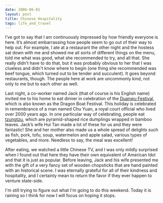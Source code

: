 ```yaml
---
date: 2006-06-01
layout: post
title: Chinese Hospitality
tags: life_and_travel
---
```


I’ve got to say that I am continuously impressed by how friendly everyone is here. It’s almost embarrassing how people seem to go out of their way to help out. For example, I ate at a restaurant the other night and the hostess sat down with me and showed me all sorts of different things on the menu, told me what was good, what she recommended to try, and all that. She really didn’t have to do that, but it was probably obvious to her that I was clueless and didn't know where to begin (one thing she recommended was beef tongue, which turned out to be tender and succulent). It goes beyond restaurants, though. The people here at work are uncommonly kind, not only to me but to each other as well.

Last night, a co-worker named Jack (that of course is his English name) invited me to his home to eat dinner in celebration of the [Duanwu Festival](http://www.chinastyle.cn/festivals/duanwu-festival.htm), which is also known as the Dragon Boat Festival. This holiday is celebrated in remembrance of a man named Chu Yuan, a royal court official who lived over 2000 years ago. In one particular way of celebrating, people eat [tzungtzu](http://www.globalholidays.org/contents/?h=6), which are pyramid-shaped rice dumplings wrapped in bamboo leaves. Jack’s wife Hui Tan made a lot of these for us and they were fantastic! She and her mother also made us a whole spread of delights such as fish, pork, tofu, soup, watermelon and apple salad, various types of vegetables, and more. Needless to say, the meal was excellent!

After eating, we watched a little Chinese TV, and I was only mildly surprised when I found out that here they have their own equivalent of American Idol and that it is just as popular. Before leaving, Jack and his wife presented me with the gift of a very fancy set of wooden chopsticks that are hand painted with an historical scene. I was eternally grateful for all of their kindness and hospitality, and I certainly mean to return the favor if they ever happen to venture state-side.

I'm still trying to figure out what I'm going to do this weekend. Today it is raining so I think for now I will  focus on hoping it stops.
